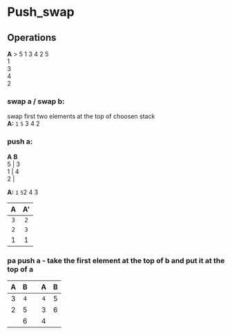 # Push_swap

## Operations
**A** > 5 1 3 4 2
5  
1  
3  
4  
2


### **swap a / swap b:**  
swap first two elements at the top of choosen stack  
**A:** `1`  `5`  3  4  2  

### push a:
**A**	**B**  
5 | 3  
1 | 4  
2 |  

**A:**
`1` `5`2 4 3

| A | A' |
|:----:|:----:|
| `3` | `2` |
| `2` | `3` | 
| 1 | 1 |

### **pa** push a - take the first element at the top of b and put it at the top of a
|    A | B   | | A    | B   |
|:----:|:----:|-|:----:|:----:|
| 3 | `4` | | `4` | 5 |
| 2 | 5 | | 3 | 6 | 
|   | 6   | | 4 | 

